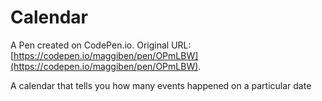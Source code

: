 # Calendar

A Pen created on CodePen.io. Original URL: [https://codepen.io/maggiben/pen/OPmLBW](https://codepen.io/maggiben/pen/OPmLBW).

A calendar that tells you how many events happened on a particular date
